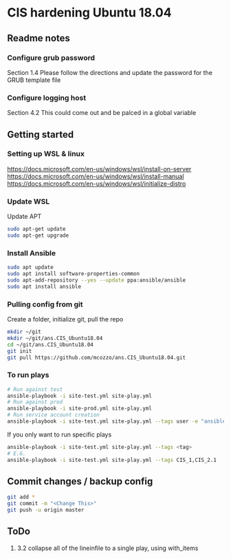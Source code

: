 # CIS hardening Ubuntu 18.04
## Readme notes
### Configure grub password 
Section 1.4 Please follow the directions and update the password for the GRUB template file
### Configure logging host
Section 4.2 This could come out and be palced in a global variable
## Getting started 
### Setting up WSL & linux 
https://docs.microsoft.com/en-us/windows/wsl/install-on-server <br>
https://docs.microsoft.com/en-us/windows/wsl/install-manual <br> 
https://docs.microsoft.com/en-us/windows/wsl/initialize-distro <br>

### Update WSL
Update APT
```bash
sudo apt-get update
sudo apt-get upgrade
```

### Install Ansible 
```bash
sudo apt update
sudo apt install software-properties-common
sudo apt-add-repository --yes --update ppa:ansible/ansible
sudo apt install ansible
```

### Pulling config from git
Create a folder, initialize git, pull the repo
```bash
mkdir ~/git
mkdir ~/git/ans.CIS_Ubuntu18.04
cd ~/git/ans.CIS_Ubuntu18.04
git init
git pull https://github.com/mcozzo/ans.CIS_Ubuntu18.04.git
```

### To run plays 
```bash
# Run against test
ansible-playbook -i site-test.yml site-play.yml
# Run against prod
ansible-playbook -i site-prod.yml site-play.yml
# Run service account creation
ansible-playbook -i site-test.yml site-play.yml --tags user -e "ansible_ssh_user=mattcozzolino" --ask-pass
```
If you only want to run specific plays
```bash
ansible-playbook -i site-test.yml site-play.yml --tags <tag>
# E.G.
ansible-playbook -i site-test.yml site-play.yml --tags CIS_1,CIS_2.1
```

## Commit changes / backup config
```bash
git add *
git commit -m "<Change This>"
git push -u origin master 
```

## ToDo
1. 3.2 collapse all of the lineinfile to a single play, using with_items